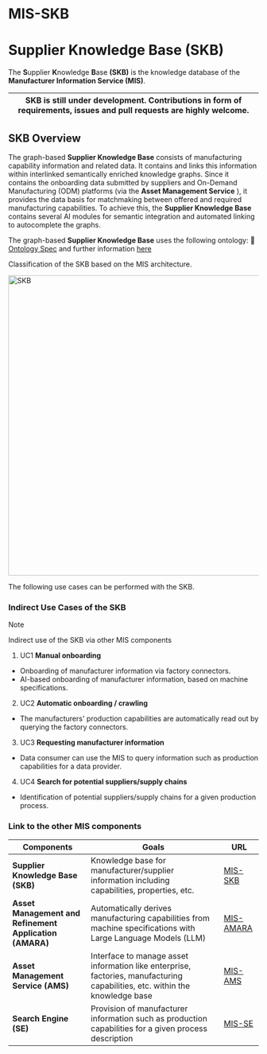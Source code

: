 # MIS-SKB

# Supplier Knowledge Base (SKB)

The **S**upplier **K**nowledge **B**ase **(SKB)** is the knowledge database of the **Manufacturer Information Service (MIS)**.

| SKB is still under development. Contributions in form of requirements, issues and pull requests are highly welcome. |
|-----------------------------|

## SKB Overview

The graph-based **Supplier Knowledge Base** consists of manufacturing capability information and related data. 
It contains and links this information within interlinked semantically enriched knowledge graphs. 
Since it contains the onboarding data submitted by suppliers and On-Demand Manufacturing (ODM) platforms (via the **Asset Management Service** ), it provides the data basis for matchmaking between offered and required manufacturing capabilities. 
To achieve this, the **Supplier Knowledge Base** contains several AI modules for semantic integration and automated linking to autocomplete the graphs.

The graph-based **Supplier Knowledge Base** uses the following ontology: :blue_book: [Ontology Spec](https://www.smartfactoryweb.de/docs/models/SFW_Ontology_Spec_1.0.pdf) and further information [here](https://eclipse-tractusx.github.io/docs-kits/kits/Manufacturing%20as%20a%20Service%20Kit/Software%20Development%20View/Architecture%20Manufacturing%20as%20a%20Service%20Kit#531-supplier-knowledge-base)

Classification of the SKB based on the MIS architecture.

<img width="604" alt="SKB" src="https://github.com/user-attachments/assets/a5274163-77ea-462a-b043-5df79ce98bdd">


The following use cases can be performed with the SKB.

### Indirect Use Cases of the SKB
> [!NOTE]
> Indirect use of the SKB via other MIS components
1. UC1 **Manual onboarding**
- Onboarding of manufacturer information via factory connectors.
- AI-based onboarding of manufacturer information, based on machine specifications.
2. UC2 **Automatic onboarding / crawling**
- The manufacturers' production capabilities are automatically read out by querying the factory connectors.
3. UC3 **Requesting manufacturer information**
- Data consumer can use the MIS to query information such as production capabilities for a data provider.
4. UC4 **Search for potential suppliers/supply chains**
- Identification of potential suppliers/supply chains for a given production process.

### Link to the other MIS components

| Components    | Goals         | URL           |
| ------------- | ------------- | ------------- |
| **Supplier Knowledge Base (SKB)** | Knowledge base for manufacturer/supplier information including capabilities, properties, etc. | [MIS-SKB](https://github.com/FraunhoferIOSB/MIS-SKB)  |
| **Asset Management and Refinement Application (AMARA)**  | Automatically derives manufacturing capabilities from machine specifications with Large Language Models (LLM)  | [MIS-AMARA](https://github.com/FraunhoferIOSB/MIS-AMARA) |
| **Asset Management Service (AMS)**  | Interface to manage asset information like enterprise, factories, manufacturing capabilities, etc. within the knowledge base |[MIS-AMS](https://github.com/FraunhoferIOSB/MIS-AMS)  |
| **Search Engine (SE)**  | Provision of manufacturer information such as production capabilities for a given process description  | [MIS-SE](https://github.com/FraunhoferIOSB/MIS-SE)  |
